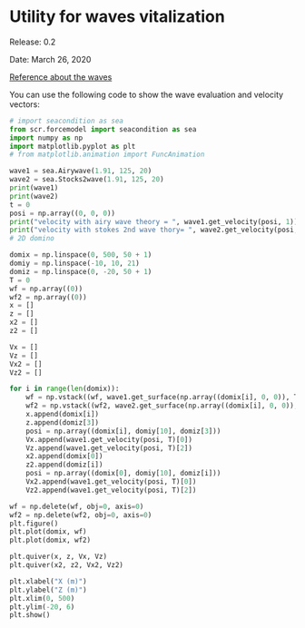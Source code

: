 # Utility for waves vitalization

Release:	0.2

Date:	March 26, 2020

[Reference about the waves](https://github.com/hui-aqua/hydromodel/blob/master/docs/document_md/pdf/2000linearwavetheroy_NTNU.pdf)   

You can use the following code to show the wave evaluation and velocity vectors:
```python
# import seacondition as sea
from scr.forcemodel import seacondition as sea
import numpy as np
import matplotlib.pyplot as plt
# from matplotlib.animation import FuncAnimation

wave1 = sea.Airywave(1.91, 125, 20)
wave2 = sea.Stocks2wave(1.91, 125, 20)
print(wave1)
print(wave2)
t = 0
posi = np.array((0, 0, 0))
print("velocity with airy wave theory = ", wave1.get_velocity(posi, 1))
print("velocity with stokes 2nd wave thory= ", wave2.get_velocity(posi, 1))
# 2D domino

domix = np.linspace(0, 500, 50 + 1)
domiy = np.linspace(-10, 10, 21)
domiz = np.linspace(0, -20, 50 + 1)
T = 0
wf = np.array((0))
wf2 = np.array((0))
x = []
z = []
x2 = []
z2 = []

Vx = []
Vz = []
Vx2 = []
Vz2 = []

for i in range(len(domix)):
    wf = np.vstack((wf, wave1.get_surface(np.array((domix[i], 0, 0)), T)))
    wf2 = np.vstack((wf2, wave2.get_surface(np.array((domix[i], 0, 0)), T)))
    x.append(domix[i])
    z.append(domiz[3])
    posi = np.array((domix[i], domiy[10], domiz[3]))
    Vx.append(wave1.get_velocity(posi, T)[0])
    Vz.append(wave1.get_velocity(posi, T)[2])
    x2.append(domix[0])
    z2.append(domiz[i])
    posi = np.array((domix[0], domiy[10], domiz[i]))
    Vx2.append(wave1.get_velocity(posi, T)[0])
    Vz2.append(wave1.get_velocity(posi, T)[2])

wf = np.delete(wf, obj=0, axis=0)
wf2 = np.delete(wf2, obj=0, axis=0)
plt.figure()
plt.plot(domix, wf)
plt.plot(domix, wf2)

plt.quiver(x, z, Vx, Vz)
plt.quiver(x2, z2, Vx2, Vz2)

plt.xlabel("X (m)")
plt.ylabel("Z (m)")
plt.xlim(0, 500)
plt.ylim(-20, 6)
plt.show()


```